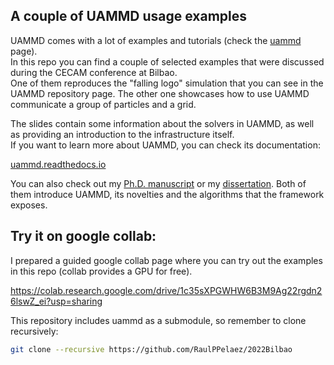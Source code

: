 ## A couple of UAMMD usage examples

UAMMD comes with a lot of examples and tutorials (check the [uammd](https://github.com/RaulPPelaez/UAMMD) page).   
In this repo you can find a couple of selected examples that were discussed during the CECAM conference at Bilbao.  
One of them reproduces the "falling logo" simulation that you can see in the UAMMD repository page. The other one showcases how to use UAMMD communicate a group of particles and a grid.  

The slides contain some information about the solvers in UAMMD, as well as providing an introduction to the infrastructure itself.  
If you want to learn more about UAMMD, you can check its documentation:

[uammd.readthedocs.io](uammd.readthedocs.io)

You can also check out my [Ph.D. manuscript](https://github.com/RaulPPelaez/phd) or my [dissertation](https://github.com/RaulPPelaez/phd-dissertation). Both of them introduce UAMMD, its novelties and the algorithms that the framework exposes.



## Try it on google collab:

I prepared a guided google collab page where you can try out the examples in this repo (collab provides a GPU for free).  

https://colab.research.google.com/drive/1c35sXPGWHW6B3M9Ag22rgdn26lswZ_ei?usp=sharing


This repository includes uammd as a submodule, so remember to clone recursively:

```bash
git clone --recursive https://github.com/RaulPPelaez/2022Bilbao
```
